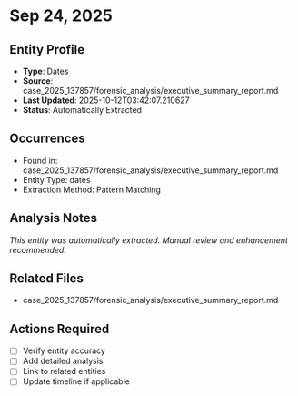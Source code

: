 # Sep 24, 2025

## Entity Profile
- **Type**: Dates
- **Source**: case_2025_137857/forensic_analysis/executive_summary_report.md
- **Last Updated**: 2025-10-12T03:42:07.210627
- **Status**: Automatically Extracted

## Occurrences
- Found in: case_2025_137857/forensic_analysis/executive_summary_report.md
- Entity Type: dates
- Extraction Method: Pattern Matching

## Analysis Notes
*This entity was automatically extracted. Manual review and enhancement recommended.*

## Related Files
- case_2025_137857/forensic_analysis/executive_summary_report.md

## Actions Required
- [ ] Verify entity accuracy
- [ ] Add detailed analysis
- [ ] Link to related entities
- [ ] Update timeline if applicable
